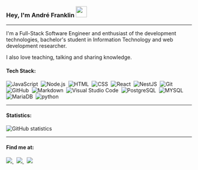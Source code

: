 <!--
### Hi there 👋


**andrfranklin/andrfranklin** is a ✨ _special_ ✨ repository because its `README.md` (this file) appears on your GitHub profile.

Here are some ideas to get you started:

- 🔭 I’m currently working on ...
- 🌱 I’m currently learning ...
- 👯 I’m looking to collaborate on ...
- 🤔 I’m looking for help with ...
- 💬 Ask me about ...
- 📫 How to reach me: ...
- 😄 Pronouns: ...
- ⚡ Fun fact: ...
-->


### Hey, I'm André Franklin <img src="https://raw.githubusercontent.com/kaueMarques/kaueMarques/master/hi.gif" width="30px">
___
I'm a Full-Stack Software Engineer and enthusiast of the development technologies, bachelor's student in Information Technology and web development researcher.

I also love teaching, talking and sharing knowledge.

#### Tech Stack:
![JavaScript](https://img.shields.io/badge/-JavaScript-05122A?style=flat&logo=javascript)&nbsp;
![Node.js](https://img.shields.io/badge/-Node.js-05122A?style=flat&logo=node.js)&nbsp;
![HTML](https://img.shields.io/badge/-HTML-05122A?style=flat&logo=HTML5)&nbsp;
![CSS](https://img.shields.io/badge/-CSS-05122A?style=flat&logo=CSS3&logoColor=1572B6)&nbsp;
![React](https://img.shields.io/badge/-React-05122A?style=flat&logo=react)&nbsp;
![NestJS](https://img.shields.io/badge/-NestJS-05122A?style=flat&logo=nestjs)&nbsp;
![Git](https://img.shields.io/badge/-Git-05122A?style=flat&logo=git)&nbsp;
![GitHub](https://img.shields.io/badge/-GitHub-05122A?style=flat&logo=github)&nbsp;
![Markdown](https://img.shields.io/badge/-Markdown-05122A?style=flat&logo=markdown)&nbsp;
![Visual Studio Code](https://img.shields.io/badge/-Visual%20Studio%20Code-05122A?style=flat&logo=visual-studio-code&logoColor=007ACC)&nbsp;
![PostgreSQL](https://img.shields.io/badge/-PostgreSQL-05122A?style=flat&logo=postgresql)&nbsp;
![MYSQL](https://img.shields.io/badge/-MySQL-05122A?style=flat&logo=mysql)&nbsp;
![MariaDB](https://img.shields.io/badge/-MariaDB-05122A?style=flat&logo=mariadb)&nbsp;
![python](https://img.shields.io/badge/-Python-05122A?style=flat&logo=python)&nbsp;

---
#### Statistics:
![GitHub statistics](https://github-readme-stats.vercel.app/api/top-langs/?username=andrfranklin&langs_count=8)

---
#### Find me at:
<a href="https://twitter.com/andrfrankn">
  <img src="https://img.shields.io/badge/-Twitter-05122A?style=flat&logo=twitter"/>
</a>
&nbsp;
<a href="mailto:andre.franklin.cp@gmail.com">
  <img src="https://img.shields.io/badge/-Gmail-05122A?style=flat&logo=gmail"/>
</a>
&nbsp;
<a href="https://www.linkedin.com/in/andrfranklin">
  <img src="https://img.shields.io/badge/-LinkedIn-05122A?style=flat&logo=linkedin"/>
</a>
